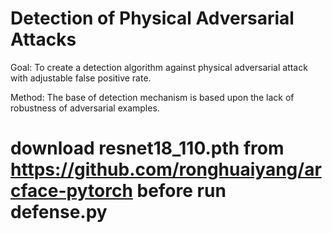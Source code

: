 # Detection of Physical Adversarial Attacks

Goal: To create a detection algorithm against physical adversarial attack with adjustable false positive rate.

Method: The base of detection mechanism is based upon the lack of robustness of adversarial examples. 

# download resnet18_110.pth from https://github.com/ronghuaiyang/arcface-pytorch before run defense.py
